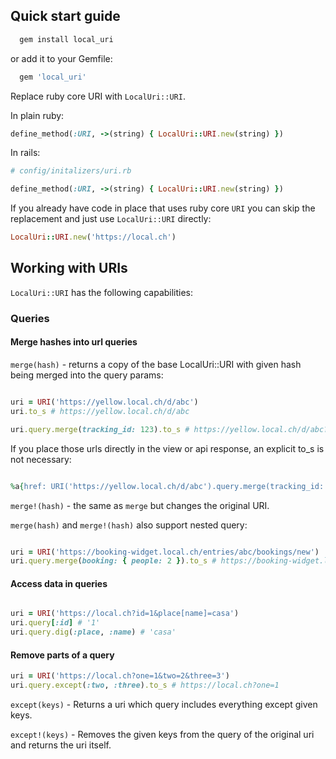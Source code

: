 ## Quick start guide

```ruby
  gem install local_uri
```

or add it to your Gemfile:

```ruby
  gem 'local_uri'
```

Replace ruby core URI with `LocalUri::URI`.

In plain ruby:
```ruby
define_method(:URI, ->(string) { LocalUri::URI.new(string) })
```

In rails:
```ruby
# config/initalizers/uri.rb

define_method(:URI, ->(string) { LocalUri::URI.new(string) })
```

If you already have code in place that uses ruby core `URI` you can skip the replacement and just use `LocalUri::URI` directly:

```ruby
LocalUri::URI.new('https://local.ch')
```

## Working with URIs

`LocalUri::URI` has the following capabilities:

### Queries

#### Merge hashes into url queries

`merge(hash)` - returns a copy of the base LocalUri::URI with given hash being merged into the query params:

```ruby

uri = URI('https://yellow.local.ch/d/abc')
uri.to_s # https://yellow.local.ch/d/abc

uri.query.merge(tracking_id: 123).to_s # https://yellow.local.ch/d/abc?tracking_id=123
```

If you place those urls directly in the view or api response, an explicit to_s is not necessary:

```ruby

%a{href: URI('https://yellow.local.ch/d/abc').query.merge(tracking_id: 123)} # <a href="https://yellow.local.ch/d/abc?tracking_id=123"/>

```

`merge!(hash)` - the same as `merge` but changes the original URI.

`merge(hash)` and `merge!(hash)` also support nested query:

```ruby

uri = URI('https://booking-widget.local.ch/entries/abc/bookings/new')
uri.query.merge(booking: { people: 2 }).to_s # https://booking-widget.local.ch/entries/abc/bookings/new?booking[people]=2
```

#### Access data in queries

```ruby

uri = URI('https://local.ch?id=1&place[name]=casa')
uri.query[:id] # '1'
uri.query.dig(:place, :name) # 'casa'
```

#### Remove parts of a query

```ruby
uri = URI('https://local.ch?one=1&two=2&three=3')
uri.query.except(:two, :three).to_s # https://local.ch?one=1
```

`except(keys)` - Returns a uri which query includes everything except given keys.

`except!(keys)` - Removes the given keys from the query of the original uri and returns the uri itself.

